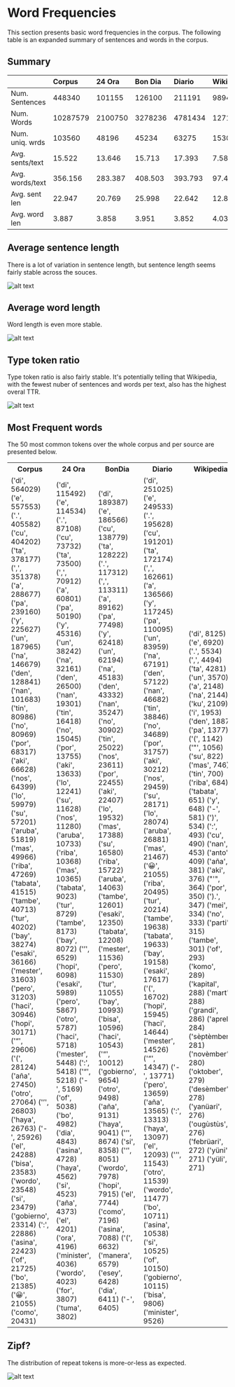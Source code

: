 # Word Frequencies

This section presents basic word frequencies in the corpus. The following table is an expanded summary of sentences and words in the corpus.

## Summary

|                | Corpus         | 24 Ora          | Bon Dia        | Diario         | Wikipedia      |
|----------------|:---------------|:----------------|:---------------|:---------------|:---------------|
|Num. Sentences  | 448340    | 101155    | 126100    | 211191    | 9894    |
|Num. Words      | 10287579    | 2100750    | 3278236    | 4781434    | 127159    |
|Num. uniq. wrds | 103560  | 48196  | 45234  | 63275  | 15300  |
|Avg. sents/text | 15.522    | 13.646    | 15.713    | 17.393    | 7.582    |
|Avg. words/text | 356.156    | 283.387    | 408.503    | 393.793    | 97.440    |
|Avg. sent len   | 22.947 | 20.769 | 25.998 | 22.642 | 12.854 |
|Avg. word len   | 3.887 | 3.858 | 3.951 | 3.852 | 4.032 |

## Average sentence length

There is a lot of variation in sentence length, but sentence length seems fairly stable across the souces.

![alt text](../figures/sent_len.png)

## Average word length

Word length is even more stable.

![alt text](../figures/word_len.png)

## Type token ratio

Type token ratio is also fairly stable. It's potentially telling that Wikipedia, with the fewest nuber of sentences and words per text, also has the highest overal TTR.

![alt text](../figures/ttr.png)

## Most Frequent words

The 50 most common tokens over the whole corpus and per source are presented below.

<table><tbody><tr><th>Corpus</th><th>24 Ora</th><th>BonDia</th><th>Diario</th><th>Wikipedia</th></tr><tr><td>('di', 564029)
('e', 557553)
('.', 405582)
('cu', 404202)
('ta', 378177)
(',', 351378)
('a', 288677)
('pa', 239160)
('y', 225627)
('un', 187965)
('na', 146679)
('den', 128841)
('nan', 101683)
('tin', 80986)
('no', 80969)
('por', 68317)
('aki', 66628)
('nos', 64399)
('lo', 59979)
('su', 57201)
('aruba', 51819)
('mas', 49966)
('riba', 47269)
('tabata', 41515)
('tambe', 40713)
('tur', 40202)
('bay', 38274)
('esaki', 36166)
('mester', 31603)
('pero', 31203)
('haci', 30946)
('hopi', 30171)
('“', 29606)
('(', 28124)
('aña', 27450)
('otro', 27064)
('’', 26803)
('haya', 26763)
('-', 25926)
('el', 24288)
('bisa', 23583)
('wordo', 23548)
('si', 23479)
('gobierno', 23314)
(':', 22886)
('asina', 22423)
('of', 21725)
('bo', 21385)
('😀', 21055)
('como', 20431)</td><td>('di', 115492)
('e', 114534)
('.', 87108)
('cu', 73732)
('ta', 73500)
(',', 70912)
('a', 60801)
('pa', 50190)
('y', 45316)
('un', 38242)
('na', 32161)
('den', 26500)
('nan', 19301)
('tin', 16418)
('no', 15045)
('por', 13755)
('aki', 13633)
('lo', 12241)
('su', 11628)
('nos', 11280)
('aruba', 10733)
('riba', 10368)
('mas', 10365)
('tabata', 9023)
('tur', 8729)
('tambe', 8173)
('bay', 8072)
('’', 6529)
('hopi', 6098)
('esaki', 5989)
('pero', 5867)
('otro', 5787)
('haci', 5718)
('mester', 5448)
(':', 5418)
('“', 5218)
('-', 5169)
('of', 5038)
('bo', 4982)
('dia', 4843)
('asina', 4728)
('haya', 4562)
('si', 4523)
('aña', 4373)
('el', 4201)
('ora', 4196)
('minister', 4036)
('wordo', 4023)
('for', 3807)
('tuma', 3802)</td><td>('di', 189387)
('e', 186566)
('cu', 138779)
('ta', 128222)
('.', 117312)
(',', 113311)
('a', 89162)
('pa', 77498)
('y', 62418)
('un', 62194)
('na', 45183)
('den', 43332)
('nan', 35247)
('no', 30902)
('tin', 25022)
('nos', 23611)
('por', 22455)
('aki', 22407)
('lo', 19532)
('mas', 17388)
('su', 16580)
('riba', 15722)
('aruba', 14063)
('tambe', 12601)
('esaki', 12350)
('tabata', 12208)
('mester', 11536)
('pero', 11530)
('tur', 11055)
('bay', 10993)
('bisa', 10596)
('haci', 10543)
('“', 10012)
('gobierno', 9654)
('otro', 9498)
('aña', 9131)
('haya', 9041)
('’', 8674)
('si', 8358)
('‘', 8051)
('wordo', 7978)
('hopi', 7915)
('el', 7744)
('como', 7196)
('asina', 7088)
('(', 6632)
('manera', 6579)
('esey', 6428)
('dia', 6411)
('-', 6405)</td><td>('di', 251025)
('e', 249533)
('.', 195628)
('cu', 191201)
('ta', 172174)
(',', 162661)
('a', 136566)
('y', 117245)
('pa', 110095)
('un', 83959)
('na', 67191)
('den', 57122)
('nan', 46682)
('tin', 38846)
('no', 34689)
('por', 31757)
('aki', 30212)
('nos', 29459)
('su', 28171)
('lo', 28074)
('aruba', 26881)
('mas', 21467)
('😀', 21055)
('riba', 20495)
('tur', 20214)
('tambe', 19638)
('tabata', 19633)
('bay', 19158)
('esaki', 17617)
('(', 16702)
('hopi', 15945)
('haci', 14644)
('mester', 14526)
('“', 14347)
('-', 13771)
('pero', 13659)
('aña', 13565)
(':', 13313)
('haya', 13097)
('el', 12093)
('’', 11543)
('otro', 11539)
('wordo', 11477)
('bo', 10711)
('asina', 10538)
('si', 10525)
('of', 10150)
('gobierno', 10115)
('bisa', 9806)
('minister', 9526)</td><td>('di', 8125)
('e', 6920)
('.', 5534)
(',', 4494)
('ta', 4281)
('un', 3570)
('a', 2148)
('na', 2144)
('ku', 2109)
('i', 1953)
('den', 1887)
('pa', 1377)
('(', 1142)
('"', 1056)
('su', 822)
('mas', 746)
('tin', 700)
('riba', 684)
('tabata', 651)
('y', 648)
('-', 581)
(')', 534)
(':', 493)
('cu', 490)
('nan', 453)
('anto', 409)
('aña', 381)
('aki', 376)
("'", 364)
('por', 350)
(').', 347)
('mei', 334)
('no', 333)
('parti', 315)
('tambe', 301)
('of', 293)
('komo', 289)
('kapital', 288)
('mart', 288)
('grandi', 286)
('aprel', 284)
('sèptèmber', 281)
('novèmber', 280)
('oktober', 279)
('desèmber', 278)
('yanüari', 276)
('ougùstùs', 276)
('febrüari', 272)
('yüni', 271)
('yüli', 271)</td></tr></tbody></table>

## Zipf?

The distribution of repeat tokens is more-or-less as expected.

![alt text](../figures/zipf.png)

